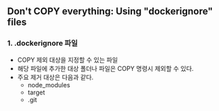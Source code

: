 ## Don't COPY everything: Using "dockerignore" files

### 1. .dockerignore 파일

* COPY 제외 대상을 지정할 수 있는 파일
* 해당 파일에 추가한 대상 폴더나 파일은 COPY 명령시 제외할 수 있다.
* 주요 제거 대상은 다음과 같다.
    * node_modules
    * target 
    * .git 